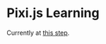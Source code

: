 # Pixi.js Learning

Currently at [this step](https://github.com/kittykatattack/learningPixi#using-a-texture-atlas).

